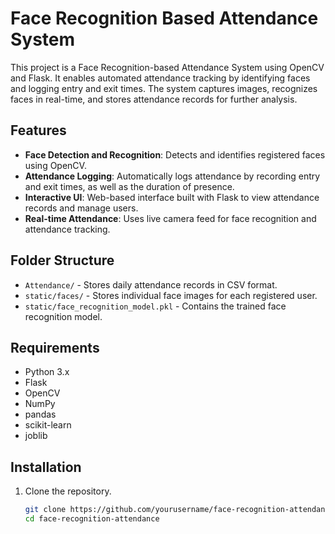 # Face Recognition Based Attendance System

This project is a Face Recognition-based Attendance System using OpenCV and Flask. It enables automated attendance tracking by identifying faces and logging entry and exit times. The system captures images, recognizes faces in real-time, and stores attendance records for further analysis. 

## Features
- **Face Detection and Recognition**: Detects and identifies registered faces using OpenCV.
- **Attendance Logging**: Automatically logs attendance by recording entry and exit times, as well as the duration of presence.
- **Interactive UI**: Web-based interface built with Flask to view attendance records and manage users.
- **Real-time Attendance**: Uses live camera feed for face recognition and attendance tracking.

## Folder Structure
- `Attendance/` - Stores daily attendance records in CSV format.
- `static/faces/` - Stores individual face images for each registered user.
- `static/face_recognition_model.pkl` - Contains the trained face recognition model.

## Requirements
- Python 3.x
- Flask
- OpenCV
- NumPy
- pandas
- scikit-learn
- joblib

## Installation
1. Clone the repository.
   ```bash
   git clone https://github.com/yourusername/face-recognition-attendance.git
   cd face-recognition-attendance
